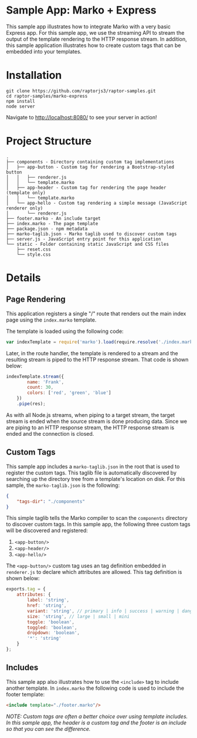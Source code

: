 Sample App: Marko + Express
======================================

This sample app illustrates how to integrate Marko with a very basic Express app. For this sample app, we use the streaming API to stream the output of the template rendering to the HTTP response stream. In addition, this sample application illustrates how to create custom tags that can be embedded into your templates.

# Installation

```
git clone https://github.com/raptorjs3/raptor-samples.git
cd raptor-samples/marko-express
npm install
node server
```

Navigate to [http://localhost:8080/](http://localhost:8080/) to see your server in action!

# Project Structure

```
.
├── components - Directory containing custom tag implementations
│   ├── app-button - Custom tag for rendering a Bootstrap-styled button
│   │   ├── renderer.js
│   │   └── template.marko
│   ├── app-header - Custom tag for rendering the page header (template only)
│   │   └── template.marko
│   └── app-hello - Custom tag rendering a simple message (JavaScript renderer only)
│       └── renderer.js
├── footer.marko - An include target
├── index.marko - The page template
├── package.json - npm metadata
├── marko-taglib.json - Marko taglib used to discover custom tags
├── server.js - JavaScript entry point for this application
└── static - Folder containing static JavaScript and CSS files
    ├── reset.css
    └── style.css
```

# Details

## Page Rendering

This application registers a single "/" route that renders out the main index page using the `index.marko` template.

The template is loaded using the following code:

```javascript
var indexTemplate = require('marko').load(require.resolve('./index.marko'));
```

Later, in the route handler, the template is rendered to a stream and the resulting stream is piped to the HTTP response stream. That code is shown below:

```javascript
indexTemplate.stream({
        name: 'Frank',
        count: 30,
        colors: ['red', 'green', 'blue']
    })
    .pipe(res);
```

As with all Node.js streams, when piping to a target stream, the target stream is ended when the source stream is done producing data. Since we are piping to an HTTP response stream, the HTTP response stream is ended and the connection is closed.

## Custom Tags

This sample app includes a `marko-taglib.json` in the root that is used to register the custom tags. This taglib file is automatically discovered by searching up the directory tree from a template's location on disk. For this sample, the `marko-taglib.json` is the following:

```json
{
    "tags-dir": "./components"
}
```

This simple taglib tells the Marko compiler to scan the `components` directory to discover custom tags. In this sample app, the following three custom tags will be discovered and registered:

1. `<app-button/>`
2. `<app-header/>`
3. `<app-hello/>`

The `<app-button/>` custom tag uses an tag definition embedded in `renderer.js` to declare which attributes are allowed. This tag definition is shown below:

```javascript
exports.tag = {
    attributes: {
        label: 'string',
        href: 'string',
        variant: 'string', // primary | info | success | warning | danger | inverse
        size: 'string', // large | small | mini
        toggle: 'boolean',
        toggled: 'boolean',
        dropdown: 'boolean',
        '*': 'string'
    }
};
```

## Includes

This sample app also illustrates how to use the `<include>` tag to include another template. In `index.marko` the following code is used to include the footer template:

```html
<include template="./footer.marko"/>
```

_NOTE: Custom tags are often a better choice over using template includes. In this sample app, the header is a custom tag and the footer is an include so that you can see the difference._
